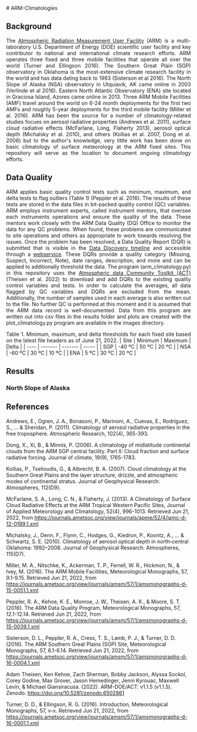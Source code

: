 <div style="text-align: justify">
# ARM-Climatologies

## Background
The [Atmospheric Radiation Measurement User Facility](https://arm.gov/) (ARM) is a multi-laboratory U.S. Department of Energy (DOE) scientific user facility and key contributor to national and international climate research efforts.  ARM operates three fixed and three mobile facilities that operate all over the world (Turner and Ellingson 2016).  The Southern Great Plain (SGP) observatory in Oklahoma is the most-extensive climate research facility in the world and has data dating back to 1993 (Sisterson et al 2016).  The North Slope of Alaska (NSA) observatory in Utquiavik, AK came online in 2003 (Verlinde et al 2016).  Eastern North Atlantic Observatory (ENA) site located in Graciosa Island, Azores came online in 2013.  Three ARM Mobile Facilities (AMF) travel around the world on 6-24 month deployments for the first two AMFs and roughly 5-year deployments for the third mobile facility (Miller et al. 2016).  ARM has been the source for a number of climatology-related studies focues on aerosol radiative properties (Andrews et al. 2011), surface cloud radiative effects (McFarlane, Long, Flaherty 2013), aerosol optical depth (Michalsky et al. 2010), and others (Kollias et al. 2007, Dong et al. 2006) but to the author's knowledge, very little work has been done on basic climatology of surface meteorology at the ARM fixed sites.  This repository will serve as the location to document ongoing climatology efforts.

## Data Quality
ARM applies basic quality control tests such as minimum, maximum, and delta tests to flag outliers (Table 1) (Peppler et al. 2016).  The results of these tests are stored in the data files in bit-packed quality control (QC) variables.  ARM employs instrument experts, called instrument mentors, that oversee each instruments operations and ensure the quality of the data. These mentors work closely with the ARM Data Quality (DQ) Office to monitor the data for any QC problems.  When found, these problems are communicated to site operations and others as appropriate to work towards resolving the issues.  Once the problem has been resolved, a Data Quality Report (DQR) is submitted that is visible in the [Data Discovery timeline](https://adc.arm.gov/discovery/#/results/id::nsametC1.b1_atmos_pressure_sfcmet_met_sfcmet?dataLevel=b1&showDetails=true) and accessible through a [webservice](https://code.arm.gov/docs/dqrws-examples/-/wikis/home).  These DQRs provide a quality category (Missing, Suspect, Incorrect, Note), date ranges, description, and more and can be applied to additionally threshold the data.  The program (arm_climatology.py) in this repository uses the [Atmospheric data Community Toolkit (ACT)](https://github.com/ARM-DOE/ACT) (Theisen et al. 2022) to download and add DQRs to the existing quality control variables and tests.  In order to calculate the averages, all data flagged by QC variables and DQRs are excluded from the mean.  Additionally, the number of samples used in each average is also written out to the file.  No further QC is performed at this moment and it is assumed that the ARM data record is well-documented.  Data from this program are written out into csv files in the results folder and plots are created with the plot_climatology.py program are available in the images directory.

Table 1. Minimum, maximum, and delta thresholds for each fixed site based on the latest file headers as of June 21, 2022.
| Site | Minimum | Maximum | Delta |
| ---- | ------- | ------- | ----- |
| SGP  | -40 ºC  | 50 ºC   | 20 ºC |
| NSA  | -60 ºC  | 30 ºC   | 10 ºC |
| ENA  |   5 ºC  | 30 ºC   | 20 ºC |

## Results
### North Slope of Alaska

</div>

## References
Andrews, E., Ogren, J. A., Bonasoni, P., Marinoni, A., Cuevas, E., Rodríguez, S., ... & Sheridan, P. (2011). Climatology of aerosol radiative properties in the free troposphere. Atmospheric Research, 102(4), 365-393.

Dong, X., Xi, B., & Minnis, P. (2006). A climatology of midlatitude continental clouds from the ARM SGP central facility. Part II: Cloud fraction and surface radiative forcing. Journal of climate, 19(9), 1765-1783.

Kollias, P., Tselioudis, G., & Albrecht, B. A. (2007). Cloud climatology at the Southern Great Plains and the layer structure, drizzle, and atmospheric modes of continental stratus. Journal of Geophysical Research: Atmospheres, 112(D9).

McFarlane, S. A., Long, C. N., & Flaherty, J. (2013). A Climatology of Surface Cloud Radiative Effects at the ARM Tropical Western Pacific Sites, Journal of Applied Meteorology and Climatology, 52(4), 996-1013. Retrieved Jun 21, 2022, from https://journals.ametsoc.org/view/journals/apme/52/4/jamc-d-12-0189.1.xml

Michalsky, J., Denn, F., Flynn, C., Hodges, G., Kiedron, P., Koontz, A., ... & Schwartz, S. E. (2010). Climatology of aerosol optical depth in north‐central Oklahoma: 1992–2008. Journal of Geophysical Research: Atmospheres, 115(D7).

Miller, M. A., Nitschke, K., Ackerman, T. P., Ferrell, W. R., Hickmon, N., & Ivey, M. (2016). The ARM Mobile Facilities, Meteorological Monographs, 57, 9.1-9.15. Retrieved Jun 21, 2022, from https://journals.ametsoc.org/view/journals/amsm/57/1/amsmonographs-d-15-0051.1.xml

Peppler, R. A., Kehoe, K. E., Monroe, J. W., Theisen, A. K., & Moore, S. T. (2016). The ARM Data Quality Program, Meteorological Monographs, 57, 12.1-12.14. Retrieved Jun 21, 2022, from https://journals.ametsoc.org/view/journals/amsm/57/1/amsmonographs-d-15-0039.1.xml

Sisterson, D. L., Peppler, R. A., Cress, T. S., Lamb, P. J., & Turner, D. D. (2016). The ARM Southern Great Plains (SGP) Site, Meteorological Monographs, 57, 6.1-6.14. Retrieved Jun 21, 2022, from https://journals.ametsoc.org/view/journals/amsm/57/1/amsmonographs-d-16-0004.1.xml

Adam Theisen, Ken Kehoe, Zach Sherman, Bobby Jackson, Alyssa Sockol, Corey Godine, Max Grover, Jason Hemedinger, Jenni Kyrouac, Maxwell Levin, & Michael Giansiracusa. (2022). ARM-DOE/ACT: v1.1.5 (v1.1.5). Zenodo. https://doi.org/10.5281/zenodo.6502861

Turner, D. D., & Ellingson, R. G. (2016). Introduction, Meteorological Monographs, 57, v-x. Retrieved Jun 21, 2022, from https://journals.ametsoc.org/view/journals/amsm/57/1/amsmonographs-d-16-0001.1.xml
